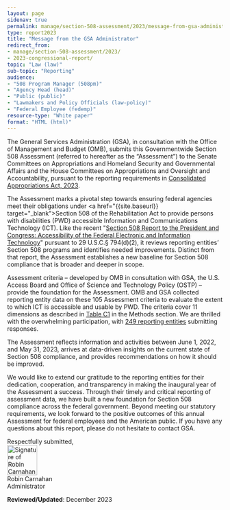 ```yaml
---
layout: page
sidenav: true
permalink: manage/section-508-assessment/2023/message-from-gsa-administrator/
type: report2023
title: "Message from the GSA Administrator"
redirect_from:
- manage/section-508-assessment/2023/
- 2023-congressional-report/
topic: "Law (law)"
sub-topic: "Reporting"
audience:
- "508 Program Manager (508pm)"
- "Agency Head (head)"
- "Public (public)"
- "Lawmakers and Policy Officials (law-policy)"
- "Federal Employee (fedemp)"
resource-type: "White paper"
format: "HTML (html)"
---
```

The General Services Administration (GSA), in consultation with the Office of Management and Budget (OMB), submits this Governmentwide Section 508 Assessment (referred to hereafter as the “Assessment”) to the Senate Committees on Appropriations and Homeland Security and Governmental Affairs and the House Committees on Appropriations and Oversight and Accountability, pursuant to the reporting requirements in <a href="https://www.congress.gov/bill/117th-congress/house-bill/2617" target="_blank">Consolidated Appropriations Act, 2023</a>.

The Assessment marks a pivotal step towards ensuring federal agencies meet their obligations under <a href="{{site.baseurl}} target="_blank">Section 508 of the Rehabilitation Act</a> to provide persons with disabilities (PWD) accessible Information and Communications Technology (ICT). Like the recent "<a href="https://www.justice.gov/crt/page/file/1569331/download" target="_blank">Section 508 Report to the President and Congress: Accessibility of the Federal Electronic and Information Technology</a>" pursuant to 29 U.S.C.§ 794(d)(2), it reviews reporting entities’ Section 508 programs and identifies needed improvements. Distinct from that report, the Assessment establishes a new baseline for Section 508 compliance that is broader and deeper in scope.

Assessment criteria – developed by OMB in consultation with GSA, the U.S. Access Board and Office of Science and Technology Policy (OSTP) – provide the foundation for the Assessment. OMB and GSA collected reporting entity data on these 105 Assessment criteria to evaluate the extent to which ICT is accessible and usable by PWD. The criteria cover 11 dimensions as described in [Table C1]({{site.baseurl}}/manage/section-508-assessment/2023/appendix-c-methods/#table-c1) in the Methods section. We are thrilled with the overwhelming participation, with [249 reporting entities]({{site.baseurl}}/manage/section-508-assessment/2023/appendix-d-overview/) submitting responses.

The Assessment reflects information and activities between June 1, 2022, and May 31, 2023, arrives at data-driven insights on the current state of Section 508 compliance, and provides recommendations on how it should be improved. 

We would like to extend our gratitude to the reporting entities for their dedication, cooperation, and transparency in making the inaugural year of the Assessment a success. Through their timely and critical reporting of assessment data, we have built a new foundation for Section 508 compliance across the federal government. Beyond meeting our statutory requirements, we look forward to the positive outcomes of this annual Assessment for federal employees and the American public. If you have any questions about this report, please do not hesitate to contact GSA.

Respectfully submitted,
<br><img src="https://assets.section508.gov/files/images/sig-carnahan.png" alt="Signature of Robin Carnahan" height="70px" width="auto"><br>
Robin Carnahan  
Administrator

**Reviewed/Updated**: December 2023